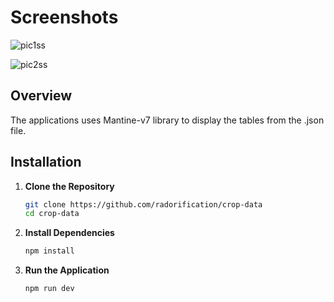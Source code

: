 # Screenshots

![pic1ss](https://github.com/user-attachments/assets/c5275d08-d8a7-49e8-8337-17188c3205f7)

![pic2ss](https://github.com/user-attachments/assets/773fb8bd-2ee6-4246-8104-f89f142c7966)

## Overview

The applications uses Mantine-v7 library to display the tables from the .json file.


## Installation

1. **Clone the Repository**
    ```bash
    git clone https://github.com/radorification/crop-data
    cd crop-data
    ```

2. **Install Dependencies**
    ```bash
    npm install
    ```

3. **Run the Application**
    ```bash
    npm run dev
    ```
